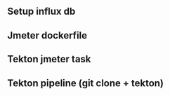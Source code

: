 ## Setup influx db  

## Jmeter dockerfile 

## Tekton jmeter task 

## Tekton pipeline (git clone +  tekton)
